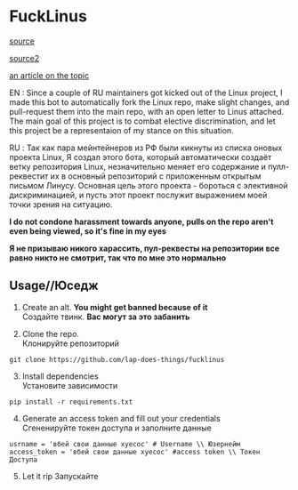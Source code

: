 
# FuckLinus
[source](https://lore.kernel.org/all/CAHk-=whNGNVnYHHSXUAsWds_MoZ-iEgRMQMxZZ0z-jY4uHT+Gg@mail.gmail.com/)

[source2](https://lore.kernel.org/all/20230314103316.313e5f61@kernel.org/)

[an article on the topic](https://www.phoronix.com/news/Linux-STMAC-Russian-Sanctions)

EN : Since a couple of RU maintainers got kicked out of the Linux project, I made this bot to automatically fork the Linux repo, make slight changes, and pull-request them into the main repo, with an open letter to Linus attached. The main goal of this project is to combat elective discrimination, and let this project be a representaion of my stance on this situation.

RU : Так как пара мейнтейнеров из РФ были кикнуты из списка оновых проекта Linux, Я создал этого бота, который автоматически создаёт ветку репозитория Linux, незначительно меняет его содержание и пулл-реквестит их в основный репозиторий с приложенным открытым письмом Линусу. Основная цель этого проекта - бороться с элективной дискриминацией, и пусть этот проект послужит выражением моей точки зрения на ситуацию.

**I do not condone harassment towards anyone, pulls on the repo aren't even being viewed, so it's fine in my eyes**

**Я не призываю никого харассить, пул-реквесты на репозитории все равно никто не смотрит, так что по мне это нормально**

## Usage//Юседж

1. Create an alt. **You might get banned because of it**  
Создайте твинк. **Вас могут за это забанить**

2. Clone the repo. <br>
Клонируйте репозиторий

```
git clone https://github.com/lap-does-things/fucklinus
```

3. Install dependencies <br>
Установите зависимости

```
pip install -r requirements.txt
```

4. Generate an access token and fill out your credentials <br>
Сгененируйте токен доступа и заполните данные

```
usrname = 'вбей свои данные хуесос' # Username \\ Юзернейм
access_token = 'вбей свои данные хуесос' #access token \\ Токен Доступа
```

5. Let it rip
Запускайте
